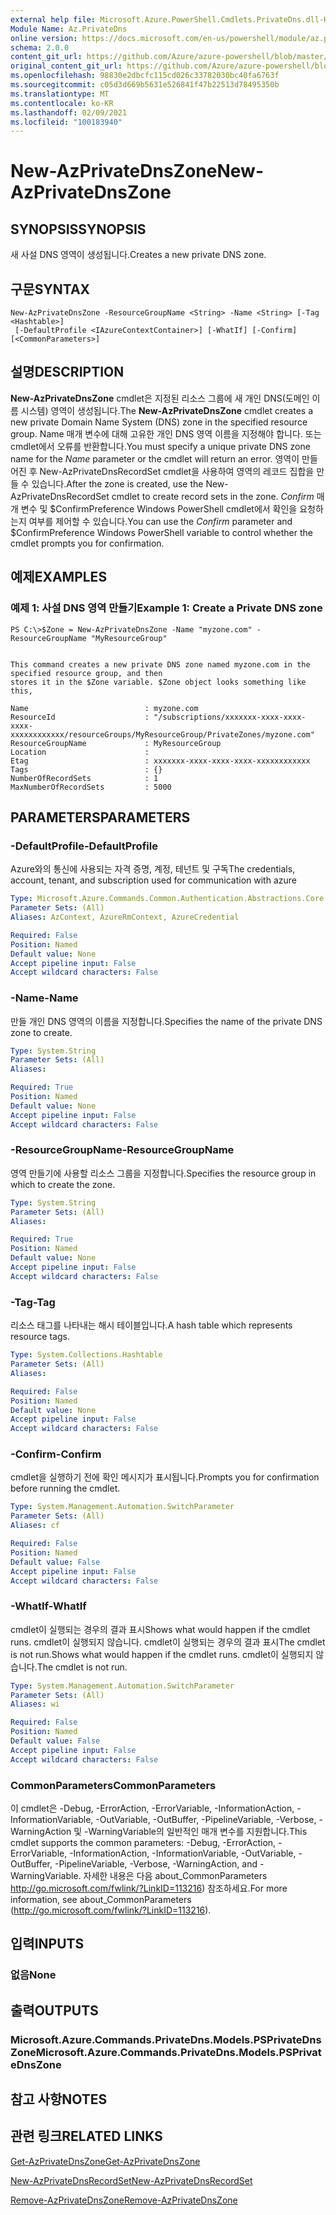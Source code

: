 ```yaml
---
external help file: Microsoft.Azure.PowerShell.Cmdlets.PrivateDns.dll-Help.xml
Module Name: Az.PrivateDns
online version: https://docs.microsoft.com/en-us/powershell/module/az.privatedns/new-azprivatednszone
schema: 2.0.0
content_git_url: https://github.com/Azure/azure-powershell/blob/master/src/PrivateDns/PrivateDns/help/New-AzPrivateDnsZone.md
original_content_git_url: https://github.com/Azure/azure-powershell/blob/master/src/PrivateDns/PrivateDns/help/New-AzPrivateDnsZone.md
ms.openlocfilehash: 98830e2dbcfc115cd026c33782030bc40fa6763f
ms.sourcegitcommit: c05d3d669b5631e526841f47b22513d78495350b
ms.translationtype: MT
ms.contentlocale: ko-KR
ms.lasthandoff: 02/09/2021
ms.locfileid: "100183940"
---
```

# <span data-ttu-id="47520-101">New-AzPrivateDnsZone</span><span class="sxs-lookup"><span data-stu-id="47520-101">New-AzPrivateDnsZone</span></span>

## <span data-ttu-id="47520-102">SYNOPSIS</span><span class="sxs-lookup"><span data-stu-id="47520-102">SYNOPSIS</span></span>
<span data-ttu-id="47520-103">새 사설 DNS 영역이 생성됩니다.</span><span class="sxs-lookup"><span data-stu-id="47520-103">Creates a new private DNS zone.</span></span>

## <span data-ttu-id="47520-104">구문</span><span class="sxs-lookup"><span data-stu-id="47520-104">SYNTAX</span></span>

```
New-AzPrivateDnsZone -ResourceGroupName <String> -Name <String> [-Tag <Hashtable>]
 [-DefaultProfile <IAzureContextContainer>] [-WhatIf] [-Confirm] [<CommonParameters>]
```

## <span data-ttu-id="47520-105">설명</span><span class="sxs-lookup"><span data-stu-id="47520-105">DESCRIPTION</span></span>
<span data-ttu-id="47520-106">**New-AzPrivateDnsZone** cmdlet은 지정된 리소스 그룹에 새 개인 DNS(도메인 이름 시스템) 영역이 생성됩니다.</span><span class="sxs-lookup"><span data-stu-id="47520-106">The **New-AzPrivateDnsZone** cmdlet creates a new private Domain Name System (DNS) zone in the specified resource group.</span></span> <span data-ttu-id="47520-107">Name 매개 변수에 대해 고유한  개인 DNS 영역 이름을 지정해야 합니다. 또는 cmdlet에서 오류를 반환합니다.</span><span class="sxs-lookup"><span data-stu-id="47520-107">You must specify a unique private DNS zone name for the *Name* parameter or the cmdlet will return an error.</span></span> <span data-ttu-id="47520-108">영역이 만들어진 후 New-AzPrivateDnsRecordSet cmdlet을 사용하여 영역의 레코드 집합을 만들 수 있습니다.</span><span class="sxs-lookup"><span data-stu-id="47520-108">After the zone is created, use the New-AzPrivateDnsRecordSet cmdlet to create record sets in the zone.</span></span>
<span data-ttu-id="47520-109">*Confirm* 매개 변수 및 $ConfirmPreference Windows PowerShell cmdlet에서 확인을 요청하는지 여부를 제어할 수 있습니다.</span><span class="sxs-lookup"><span data-stu-id="47520-109">You can use the *Confirm* parameter and $ConfirmPreference Windows PowerShell variable to control whether the cmdlet prompts you for confirmation.</span></span>

## <span data-ttu-id="47520-110">예제</span><span class="sxs-lookup"><span data-stu-id="47520-110">EXAMPLES</span></span>

### <span data-ttu-id="47520-111">예제 1: 사설 DNS 영역 만들기</span><span class="sxs-lookup"><span data-stu-id="47520-111">Example 1: Create a Private DNS zone</span></span>
```
PS C:\>$Zone = New-AzPrivateDnsZone -Name "myzone.com" -ResourceGroupName "MyResourceGroup"


This command creates a new private DNS zone named myzone.com in the specified resource group, and then
stores it in the $Zone variable. $Zone object looks something like this,

Name                          : myzone.com
ResourceId                    : "/subscriptions/xxxxxxx-xxxx-xxxx-xxxx-xxxxxxxxxxxx/resourceGroups/MyResourceGroup/PrivateZones/myzone.com"
ResourceGroupName             : MyResourceGroup
Location                      : 
Etag                          : xxxxxxx-xxxx-xxxx-xxxx-xxxxxxxxxxxx
Tags                          : {}
NumberOfRecordSets            : 1
MaxNumberOfRecordSets         : 5000
```

## <span data-ttu-id="47520-112">PARAMETERS</span><span class="sxs-lookup"><span data-stu-id="47520-112">PARAMETERS</span></span>

### <span data-ttu-id="47520-113">-DefaultProfile</span><span class="sxs-lookup"><span data-stu-id="47520-113">-DefaultProfile</span></span>
<span data-ttu-id="47520-114">Azure와의 통신에 사용되는 자격 증명, 계정, 테넌트 및 구독</span><span class="sxs-lookup"><span data-stu-id="47520-114">The credentials, account, tenant, and subscription used for communication with azure</span></span>

```yaml
Type: Microsoft.Azure.Commands.Common.Authentication.Abstractions.Core.IAzureContextContainer
Parameter Sets: (All)
Aliases: AzContext, AzureRmContext, AzureCredential

Required: False
Position: Named
Default value: None
Accept pipeline input: False
Accept wildcard characters: False
```

### <span data-ttu-id="47520-115">-Name</span><span class="sxs-lookup"><span data-stu-id="47520-115">-Name</span></span>
<span data-ttu-id="47520-116">만들 개인 DNS 영역의 이름을 지정합니다.</span><span class="sxs-lookup"><span data-stu-id="47520-116">Specifies the name of the private DNS zone to create.</span></span>

```yaml
Type: System.String
Parameter Sets: (All)
Aliases:

Required: True
Position: Named
Default value: None
Accept pipeline input: False
Accept wildcard characters: False
```

### <span data-ttu-id="47520-117">-ResourceGroupName</span><span class="sxs-lookup"><span data-stu-id="47520-117">-ResourceGroupName</span></span>
<span data-ttu-id="47520-118">영역 만들기에 사용할 리소스 그룹을 지정합니다.</span><span class="sxs-lookup"><span data-stu-id="47520-118">Specifies the resource group in which to create the zone.</span></span>

```yaml
Type: System.String
Parameter Sets: (All)
Aliases:

Required: True
Position: Named
Default value: None
Accept pipeline input: False
Accept wildcard characters: False
```

### <span data-ttu-id="47520-119">-Tag</span><span class="sxs-lookup"><span data-stu-id="47520-119">-Tag</span></span>
<span data-ttu-id="47520-120">리소스 태그를 나타내는 해시 테이블입니다.</span><span class="sxs-lookup"><span data-stu-id="47520-120">A hash table which represents resource tags.</span></span>

```yaml
Type: System.Collections.Hashtable
Parameter Sets: (All)
Aliases:

Required: False
Position: Named
Default value: None
Accept pipeline input: False
Accept wildcard characters: False
```

### <span data-ttu-id="47520-121">-Confirm</span><span class="sxs-lookup"><span data-stu-id="47520-121">-Confirm</span></span>
<span data-ttu-id="47520-122">cmdlet을 실행하기 전에 확인 메시지가 표시됩니다.</span><span class="sxs-lookup"><span data-stu-id="47520-122">Prompts you for confirmation before running the cmdlet.</span></span>

```yaml
Type: System.Management.Automation.SwitchParameter
Parameter Sets: (All)
Aliases: cf

Required: False
Position: Named
Default value: False
Accept pipeline input: False
Accept wildcard characters: False
```

### <span data-ttu-id="47520-123">-WhatIf</span><span class="sxs-lookup"><span data-stu-id="47520-123">-WhatIf</span></span>
<span data-ttu-id="47520-124">cmdlet이 실행되는 경우의 결과 표시</span><span class="sxs-lookup"><span data-stu-id="47520-124">Shows what would happen if the cmdlet runs.</span></span> <span data-ttu-id="47520-125">cmdlet이 실행되지 않습니다. cmdlet이 실행되는 경우의 결과 표시</span><span class="sxs-lookup"><span data-stu-id="47520-125">The cmdlet is not run.Shows what would happen if the cmdlet runs.</span></span> <span data-ttu-id="47520-126">cmdlet이 실행되지 않습니다.</span><span class="sxs-lookup"><span data-stu-id="47520-126">The cmdlet is not run.</span></span>

```yaml
Type: System.Management.Automation.SwitchParameter
Parameter Sets: (All)
Aliases: wi

Required: False
Position: Named
Default value: False
Accept pipeline input: False
Accept wildcard characters: False
```

### <span data-ttu-id="47520-127">CommonParameters</span><span class="sxs-lookup"><span data-stu-id="47520-127">CommonParameters</span></span>
<span data-ttu-id="47520-128">이 cmdlet은 -Debug, -ErrorAction, -ErrorVariable, -InformationAction, -InformationVariable, -OutVariable, -OutBuffer, -PipelineVariable, -Verbose, -WarningAction 및 -WarningVariable의 일반적인 매개 변수를 지원합니다.</span><span class="sxs-lookup"><span data-stu-id="47520-128">This cmdlet supports the common parameters: -Debug, -ErrorAction, -ErrorVariable, -InformationAction, -InformationVariable, -OutVariable, -OutBuffer, -PipelineVariable, -Verbose, -WarningAction, and -WarningVariable.</span></span> <span data-ttu-id="47520-129">자세한 내용은 다음 about_CommonParameters http://go.microsoft.com/fwlink/?LinkID=113216) 참조하세요.</span><span class="sxs-lookup"><span data-stu-id="47520-129">For more information, see about_CommonParameters (http://go.microsoft.com/fwlink/?LinkID=113216).</span></span>

## <span data-ttu-id="47520-130">입력</span><span class="sxs-lookup"><span data-stu-id="47520-130">INPUTS</span></span>

### <span data-ttu-id="47520-131">없음</span><span class="sxs-lookup"><span data-stu-id="47520-131">None</span></span>

## <span data-ttu-id="47520-132">출력</span><span class="sxs-lookup"><span data-stu-id="47520-132">OUTPUTS</span></span>

### <span data-ttu-id="47520-133">Microsoft.Azure.Commands.PrivateDns.Models.PSPrivateDnsZone</span><span class="sxs-lookup"><span data-stu-id="47520-133">Microsoft.Azure.Commands.PrivateDns.Models.PSPrivateDnsZone</span></span>

## <span data-ttu-id="47520-134">참고 사항</span><span class="sxs-lookup"><span data-stu-id="47520-134">NOTES</span></span>

## <span data-ttu-id="47520-135">관련 링크</span><span class="sxs-lookup"><span data-stu-id="47520-135">RELATED LINKS</span></span>

[<span data-ttu-id="47520-136">Get-AzPrivateDnsZone</span><span class="sxs-lookup"><span data-stu-id="47520-136">Get-AzPrivateDnsZone</span></span>](./Get-AzPrivateDnsZone.md)

[<span data-ttu-id="47520-137">New-AzPrivateDnsRecordSet</span><span class="sxs-lookup"><span data-stu-id="47520-137">New-AzPrivateDnsRecordSet</span></span>](./New-AzPrivateDnsRecordSet.md)

[<span data-ttu-id="47520-138">Remove-AzPrivateDnsZone</span><span class="sxs-lookup"><span data-stu-id="47520-138">Remove-AzPrivateDnsZone</span></span>](./Remove-AzPrivateDnsZone.md)
